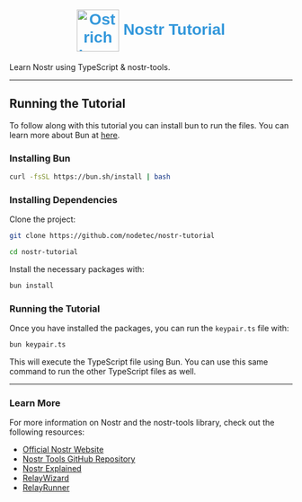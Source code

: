 <h1 style="color: #3498db; font-family: 'Arial', sans-serif; text-align: center;">
    <img src="https://api.iconify.design/game-icons/ostrich.svg?color=%23a259ff" alt="Ostrich Logo" width="75" style="vertical-align: middle;"/> 
    Nostr Tutorial
</h1>

Learn Nostr using TypeScript & nostr-tools.

---

## Running the Tutorial

To follow along with this tutorial you can install bun to run the files. You can learn more about Bun at [here](https://bun.sh).

### Installing Bun

```bash
curl -fsSL https://bun.sh/install | bash
```

### Installing Dependencies

Clone the project:

```bash
git clone https://github.com/nodetec/nostr-tutorial

cd nostr-tutorial
```

Install the necessary packages with:

```bash
bun install
```

### Running the Tutorial

Once you have installed the packages, you can run the `keypair.ts` file with:

```bash
bun keypair.ts
```

This will execute the TypeScript file using Bun. You can use this same command to run the other TypeScript files as well.

---

### Learn More
For more information on Nostr and the nostr-tools library, check out the following resources:

- [Official Nostr Website](https://nostr.org/)
- [Nostr Tools GitHub Repository](https://github.com/nbd-wtf/nostr-tools)
- [Nostr Explained](https://nostrexplained.com/)
- [RelayWizard](https://relaywizard.com/)
- [RelayRunner](https://relayrunner.org/)

